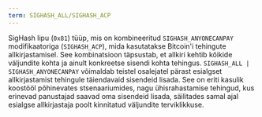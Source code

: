 ```yaml
---
term: SIGHASH_ALL/SIGHASH_ACP
---
```


SigHash lipu (`0x81`) tüüp, mis on kombineeritud `SIGHASH_ANYONECANPAY` modifikaatoriga (`SIGHASH_ACP`), mida kasutatakse Bitcoin'i tehingute allkirjastamisel. See kombinatsioon täpsustab, et allkiri kehtib kõikide väljundite kohta ja ainult konkreetse sisendi kohta tehingus. `SIGHASH_ALL | SIGHASH_ANYONECANPAY` võimaldab teistel osalejatel pärast esialgset allkirjastamist tehingule täiendavaid sisendeid lisada. See on eriti kasulik koostööl põhinevates stsenaariumides, nagu ühisrahastamise tehingud, kus erinevad panustajad saavad oma sisendeid lisada, säilitades samal ajal esialgse allkirjastaja poolt kinnitatud väljundite terviklikkuse.